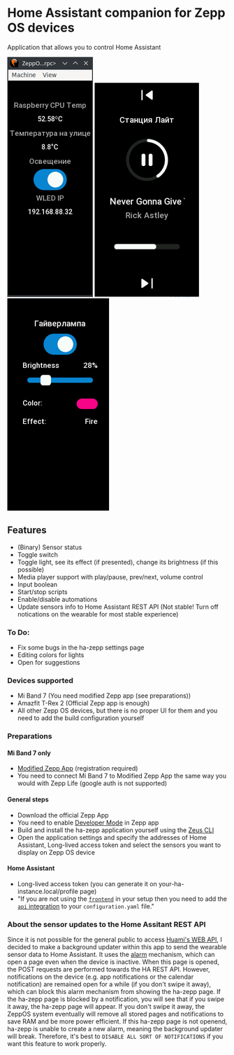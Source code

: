 # Home Assistant companion for Zepp OS devices
Application that allows you to control Home Assistant

![image](images/1.png)  ![image](images/2.png) ![image](images/3.png)

## Features
- (Binary) Sensor status
- Toggle switch
- Toggle light, see its effect (if presented), change its brightness (if this possible)
- Media player support with play/pause, prev/next, volume control
- Input boolean
- Start/stop scripts
- Enable/disable automations
- Update sensors info to Home Assistant REST API (Not stable! Turn off notications on the wearable for most stable experience)

### To Do:
- Fix some bugs in the ha-zepp settings page
- Editing colors for lights
- Open for suggestions

### Devices supported
- Mi Band 7 (You need modified Zepp app (see preparations))
- Amazfit T-Rex 2 (Official Zepp app is enough)
- All other Zepp OS devices, but there is no proper UI for them and you need to add the build configuration yourself

### Preparations
#### Mi Band 7 only
- [Modified Zepp App](https://4pda.to/forum/index.php?showtopic=797981&st=15700#entry122653549) (registration required)
- You need to connect Mi Band 7 to Modified Zepp App the same way you would with Zepp Life (google auth is not  supported)
#### General steps
- Download the official Zepp App
- You need to enable [Developer Mode](https://docs.zepp.com/docs/1.0/guides/tools/zepp-app/) in Zepp app
- Build and install the ha-zepp application yourself using the [Zeus CLI](https://docs.zepp.com/docs/1.0/guides/tools/cli/)
- Open the application settings and specify the addresses of Home Assistant, Long-lived access token and select the sensors you want to display on Zepp OS device
#### Home Assistant
- Long-lived access token (you can generate it on your-ha-instance.local/profile page)
- "If you are not using the [`frontend`](https://www.home-assistant.io/integrations/frontend/) in your setup then you need to add the [`api` integration](https://www.home-assistant.io/integrations/api/) to your `configuration.yaml` file."

### About the sensor updates to the Home Assitant REST API
Since it is not possible for the general public to access [Huami's WEB API](https://github.com/zepp-health/rest-api/wiki), I decided to make a background updater within this app to send the wearable sensor data to Home Assistant.
It uses the [alarm](https://docs.zepp.com/docs/1.0/reference/device-app-api/hmApp/alarm/alarmNew/) mechanism, which can open a page even when the device is inactive. When this page is opened, the POST requests are performed towards the HA REST API. However, notifications on the device (e.g. app notifications or the calendar notification) are remained open for a while (if you don't swipe it away), which can block this alarm mechanism from showing the ha-zepp page. If the ha-zepp page is blocked by a notification, you will see that if you swipe it away, the ha-zepp page will appear. If you don't swipe it away, the ZeppOS system eventually will remove all stored pages and notifications to save RAM and be more power efficient. If this ha-zepp page is not openend, ha-zepp is unable to create a new alarm, meaning the background updater will break. Therefore, it's best to `DISABLE ALL SORT OF NOTIFICATIONS` if you want this feature to work properly.

